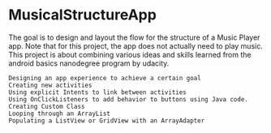 # MusicalStructureApp
The goal is to design and layout the flow for the structure of a Music Player app. 
Note that for this project, the app does not actually need to play music. 
This project is about combining various ideas and skills learned from the android basics nanodegree program by udacity.

    Designing an app experience to achieve a certain goal
    Creating new activities
    Using explicit Intents to link between activities 
    Using OnClickListeners to add behavior to buttons using Java code.
    Creating Custom Class
    Looping through an ArrayList
    Populating a ListView or GridView with an ArrayAdapter

